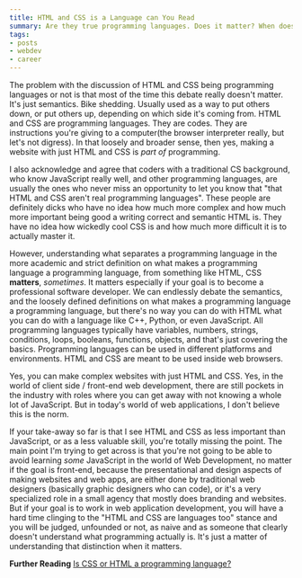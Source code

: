 ```yaml
---
title: HTML and CSS is a Language can You Read
summary: Are they true programming languages. Does it matter? When does it matter?
tags:
- posts
- webdev
- career
---
```


The problem with the discussion of HTML and CSS being programming languages or not is that most of the time this debate really doesn't matter. It's just semantics. Bike shedding. Usually used as a way to put others down, or put others up, depending on which side it's coming from. HTML and CSS are programming languages. They are codes. They are instructions you're giving to a computer(the browser interpreter really, but let's not digress). In that loosely and broader sense, then yes, making a website with just HTML and CSS is *part of* programming.

I also acknowledge and agree that coders with a traditional CS background, who know JavaScript really well, and other programming languages, are usually the ones who never miss an opportunity to let you know that "that HTML and CSS aren't real programming languages". These people are definitely dicks who have no idea how much more complex and how much more important being good a writing correct and semantic HTML is. They have no idea how wickedly cool CSS is and how much more difficult it is to actually master it.

However, understanding what separates a programming language in the more academic and strict definition on what makes a programming language a programming language, from something like HTML, CSS **matters**, *sometimes*. It matters especially if your goal is to become a professional software developer. We can endlessly debate the semantics, and the loosely defined definitions on what makes a programming language a programming language, but there's no way you can do with HTML what you can do with a language like C++, Python, or even JavaScript. All programming languages typically have variables, numbers, strings, conditions, loops, booleans, functions, objects, and that's just covering the basics. Programming languages can be used in different platforms and environments. HTML and CSS are meant to be used inside web browsers.

Yes, you can make complex websites with just HTML and CSS. Yes, in the world of client side / front-end web development, there are still pockets in the industry with roles where you can get away with not knowing a whole lot of JavaScript. But in today's world of web applications, I don't believe this is the norm.

If your take-away so far is that I see HTML and CSS as less important than JavaScript, or as a less valuable skill, you're totally missing the point. The main point I'm trying to get across is that you're not going to be able to avoid learning *some* JavaScript in the world of Web Development, no matter if the goal is front-end, because the presentational and design aspects of making websites and web apps, are either done by traditional web designers (basically graphic designers who can code), or it's a very specialized role in a small agency that mostly does branding and websites. But if your goal is to work in web application development, you will have a hard time clinging to the "HTML and CSS are languages too" stance and you will be judged, unfounded or not, as naive and as someone that clearly doesn't understand what programming actually is. It's just a matter of understanding that distinction when it matters.

**Further Reading** [Is CSS or HTML a programming language?](https://www.quora.com/Is-CSS-or-HTML-a-programming-language)
